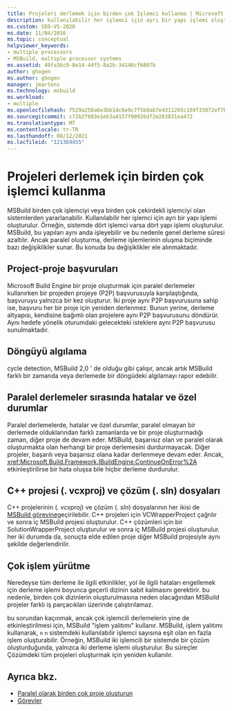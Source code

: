 ```yaml
---
title: Projeleri derlemek için birden çok Işlemci kullanma | Microsoft Docs
description: kullanılabilir her işlemci için ayrı bir yapı işlemi oluşturarak MSBuild birden çok işlemciyi veya çekirdeği olan sistemlerden nasıl yararlanaldığını öğrenin.
ms.custom: SEO-VS-2020
ms.date: 11/04/2016
ms.topic: conceptual
helpviewer_keywords:
- multiple processors
- MSBuild, multiple processor systems
ms.assetid: 49fa36c9-8e14-44f5-8a2b-34146cf6807b
author: ghogen
ms.author: ghogen
manager: jmartens
ms.technology: msbuild
ms.workload:
- multiple
ms.openlocfilehash: f529a258a6e3bb14c6e9c7f5b0ab7e4311265c169f33872ef7b30f48688b3343
ms.sourcegitcommit: c72b2f603e1eb3a4157f00926df2e263831ea472
ms.translationtype: MT
ms.contentlocale: tr-TR
ms.lasthandoff: 08/12/2021
ms.locfileid: "121369455"
---
```

# <a name="use-multiple-processors-to-build-projects"></a>Projeleri derlemek için birden çok işlemci kullanma

MSBuild birden çok işlemciyi veya birden çok çekirdekli işlemciyi olan sistemlerden yararlanabilir. Kullanılabilir her işlemci için ayrı bir yapı işlemi oluşturulur. Örneğin, sistemde dört işlemci varsa dört yapı işlemi oluşturulur. MSBuild, bu yapıları aynı anda işleyebilir ve bu nedenle genel derleme süresi azaltılır. Ancak paralel oluşturma, derleme işlemlerinin oluşma biçiminde bazı değişiklikler sunar. Bu konuda bu değişiklikler ele alınmaktadır.

## <a name="project-to-project-references"></a>Project-proje başvuruları

 Microsoft Build Engine bir proje oluşturmak için paralel derlemeler kullanırken bir projeden projeye (P2P) başvurusuyla karşılaştığında, başvuruyu yalnızca bir kez oluşturur. İki proje aynı P2P başvurusuna sahip ise, başvuru her bir proje için yeniden derlenmez. Bunun yerine, derleme altyapısı, kendisine bağımlı olan projelere aynı P2P başvurusunu döndürür. Aynı hedefe yönelik oturumdaki gelecekteki isteklere aynı P2P başvurusu sunulmaktadır.

## <a name="cycle-detection"></a>Döngüyü algılama

 cycle detection, MSBuild 2,0 ' de olduğu gibi çalışır, ancak artık MSBuild farklı bir zamanda veya derlemede bir döngüdeki algılamayı rapor edebilir.

## <a name="errors-and-exceptions-during-parallel-builds"></a>Paralel derlemeler sırasında hatalar ve özel durumlar

 Paralel derlemelerde, hatalar ve özel durumlar, paralel olmayan bir derlemede olduklarından farklı zamanlarda ve bir proje oluşturmadığı zaman, diğer proje de devam eder. MSBuild, başarısız olan ve paralel olarak oluşturmakta olan herhangi bir proje derlemesini durdurmayacak. Diğer projeler, başarılı veya başarısız olana kadar derlenmeye devam eder. Ancak, <xref:Microsoft.Build.Framework.IBuildEngine.ContinueOnError%2A> etkinleştirilirse bir hata oluşsa bile hiçbir derleme durdurulur.

## <a name="c-project-vcxproj-and-solution-sln-files"></a>C++ projesi (. vcxproj) ve çözüm (. sln) dosyaları

 C++ projelerinin (*. vcxproj*) ve çözüm (*. sln*) dosyalarının her ikisi de [MSBuild görevine](../msbuild/msbuild-task.md)geçirilebilir. C++ projeleri için VCWrapperProject çağrılır ve sonra iç MSBuild projesi oluşturulur. C++ çözümleri için bir SolutionWrapperProject oluşturulur ve sonra iç MSBuild projesi oluşturulur. her iki durumda da, sonuçta elde edilen proje diğer MSBuild projesiyle aynı şekilde değerlendirilir.

## <a name="multi-process-execution"></a>Çok işlem yürütme

 Neredeyse tüm derleme ile ilgili etkinlikler, yol ile ilgili hataları engellemek için derleme işlemi boyunca geçerli dizinin sabit kalmasını gerektirir. bu nedenle, birden çok dizinlerin oluşturulmasına neden olacağından MSBuild projeler farklı iş parçacıkları üzerinde çalıştırılamaz.

 bu sorundan kaçınmak, ancak çok işlemcili derlemelerin yine de etkinleştirilmesi için, MSBuild "işlem yalıtımı" kullanır. MSBuild, işlem yalıtımı kullanarak, `n` `n` sistemdeki kullanılabilir işlemci sayısına eşit olan en fazla işlem oluşturabilir. Örneğin, MSBuild iki işlemcili bir sistemde bir çözüm oluşturduğunda, yalnızca iki derleme işlemi oluşturulur. Bu süreçler Çözümdeki tüm projeleri oluşturmak için yeniden kullanılır.

## <a name="see-also"></a>Ayrıca bkz.

- [Paralel olarak birden çok proje oluşturun](../msbuild/building-multiple-projects-in-parallel-with-msbuild.md)
- [Görevler](../msbuild/msbuild-tasks.md)

